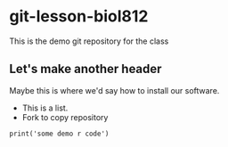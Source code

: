 # git-lesson-biol812

This is the demo git repository for the class

## Let's make another header

Maybe this is where we'd say how to install our software.

* This is a list. 
* Fork to copy repository 

```{r}
print('some demo r code')
```
